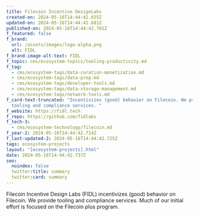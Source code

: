 ```yaml
---
title: Filecoin Incentive DesignLabs
created-on: 2024-05-16T14:44:42.655Z
updated-on: 2024-05-16T14:44:42.681Z
published-on: 2024-05-16T14:44:42.701Z
f_featured: false
f_brand:
  url: /assets/images/logo-alpha.png
  alt: FIDL
f_brand-image-alt-text: FIDL
f_topic: cms/ecosystem-topics/tooling-productivity.md
f_tag:
  - cms/ecosystem-tags/data-curation-monetization.md
  - cms/ecosystem-tags/data-prep.md
  - cms/ecosystem-tags/developer-tools.md
  - cms/ecosystem-tags/data-storage-management.md
  - cms/ecosystem-tags/network-tools.md
f_card-text-truncated: "Incentivizes (good) behavior on Filecoin. We provide
  tooling and compliance services. "
f_website: https://fidl.tech
f_repo: https://github.com/fidlabs
f_tech-3:
  - cms/ecosystem-technology/filecoin.md
f_year-2: 2024-05-16T14:44:42.714Z
f_last-updated-2: 2024-05-16T14:44:42.725Z
tags: ecosystem-projects
layout: "[ecosystem-projects].html"
date: 2024-05-16T14:44:42.737Z
seo:
  noindex: false
  twitter:title: summary
  twitter:card: summary
---
```

Filecoin Incentive Design Labs (FIDL) incentivizes (good) behavior on Filecoin. We provide tooling and compliance services. Much of our initial effort is focused on the Filecoin plus program.